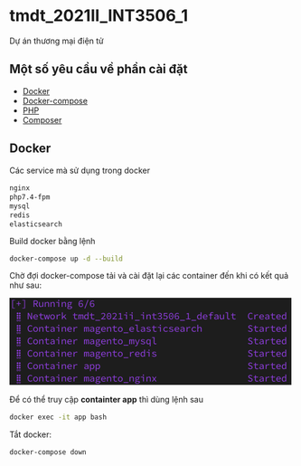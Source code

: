 # tmdt_2021II_INT3506_1
Dự án thương mại điện tử


## Một số yêu cầu về phần cài đặt

- [Docker](https://docs.docker.com/engine/install)
- [Docker-compose](https://docs.docker.com/compose/)
- [PHP](https://www.php.net/)
- [Composer](https://getcomposer.org/)


## Docker

Các service mà sử dụng trong docker

    nginx
    php7.4-fpm
    mysql
    redis
    elasticsearch

Build docker bằng lệnh

```bash
docker-compose up -d --build
```

Chờ đợi docker-compose tải và cài đặt lại các container đến khi có kết quả như sau:

![After docker-compose build](images/After_docker-compose_build.png)


Để có thể truy cập **containter app** thì dùng lệnh sau

```bash
docker exec -it app bash
```

Tắt docker:
```bash
docker-compose down
```
